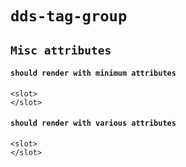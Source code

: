 # `dds-tag-group`

## `Misc attributes`

####   `should render with minimum attributes`

```
<slot>
</slot>

```

####   `should render with various attributes`

```
<slot>
</slot>

```

